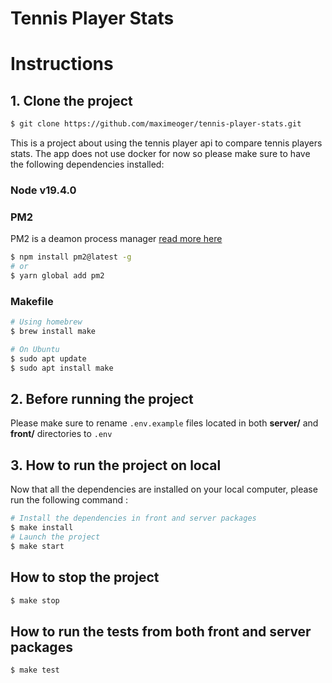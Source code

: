 # Tennis Player Stats

# Instructions

## 1. Clone the project
```bash
$ git clone https://github.com/maximeoger/tennis-player-stats.git
```

This is a project about using the tennis player api to compare tennis players stats.
The app does not use docker for now so please make sure to have the following dependencies installed:

### Node v19.4.0
    
### PM2
PM2 is a deamon process manager [read more here](https://pm2.keymetrics.io/docs/usage/quick-start/)
```bash
$ npm install pm2@latest -g
# or
$ yarn global add pm2
```
### Makefile
```bash
# Using homebrew
$ brew install make

# On Ubuntu
$ sudo apt update
$ sudo apt install make
```

## 2. Before running the project

Please make sure to rename `.env.example` files located in both **server/** and **front/** directories to `.env`

## 3. How to run the project on local

Now that all the dependencies are installed on your local computer, please run the following command :
```bash
# Install the dependencies in front and server packages
$ make install
# Launch the project
$ make start
```

## How to stop the project
```bash
$ make stop
```

## How to run the tests from both front and server packages
```bash
$ make test
```
